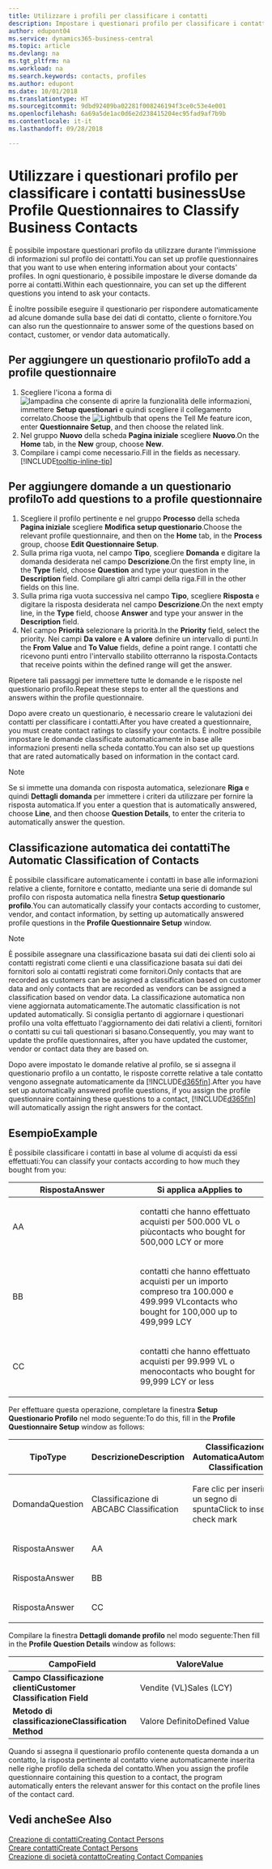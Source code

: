 ```yaml
---
title: Utilizzare i profili per classificare i contatti
description: Impostare i questionari profilo per classificare i contatti business
author: edupont04
ms.service: dynamics365-business-central
ms.topic: article
ms.devlang: na
ms.tgt_pltfrm: na
ms.workload: na
ms.search.keywords: contacts, profiles
ms.author: edupont
ms.date: 10/01/2018
ms.translationtype: HT
ms.sourcegitcommit: 9dbd92409ba02281f008246194f3ce0c53e4e001
ms.openlocfilehash: 6a69a5de1ac0d6e2d238415204ec95fad9af7b9b
ms.contentlocale: it-it
ms.lasthandoff: 09/28/2018

---
```


# <a name="use-profile-questionnaires-to-classify-business-contacts"></a><span data-ttu-id="a7508-103">Utilizzare i questionari profilo per classificare i contatti business</span><span class="sxs-lookup"><span data-stu-id="a7508-103">Use Profile Questionnaires to Classify Business Contacts</span></span>
<span data-ttu-id="a7508-104">È possibile impostare questionari profilo da utilizzare durante l'immissione di informazioni sul profilo dei contatti.</span><span class="sxs-lookup"><span data-stu-id="a7508-104">You can set up profile questionnaires that you want to use when entering information about your contacts' profiles.</span></span> <span data-ttu-id="a7508-105">In ogni questionario, è possibile impostare le diverse domande da porre ai contatti.</span><span class="sxs-lookup"><span data-stu-id="a7508-105">Within each questionnaire, you can set up the different questions you intend to ask your contacts.</span></span>  

<span data-ttu-id="a7508-106">È inoltre possibile eseguire il questionario per rispondere automaticamente ad alcune domande sulla base dei dati di contatto, cliente o fornitore.</span><span class="sxs-lookup"><span data-stu-id="a7508-106">You can also run the questionnaire to answer some of the questions based on contact, customer, or vendor data automatically.</span></span>  

## <a name="to-add-a-profile-questionnaire"></a><span data-ttu-id="a7508-107">Per aggiungere un questionario profilo</span><span class="sxs-lookup"><span data-stu-id="a7508-107">To add a profile questionnaire</span></span>
1.  <span data-ttu-id="a7508-108">Scegliere l'icona a forma di ![lampadina che consente di aprire la funzionalità delle informazioni](media/ui-search/search_small.png "Informazioni sull'operazione che si desidera eseguire"), immettere **Setup questionari** e quindi scegliere il collegamento correlato.</span><span class="sxs-lookup"><span data-stu-id="a7508-108">Choose the ![Lightbulb that opens the Tell Me feature](media/ui-search/search_small.png "Tell me what you want to do") icon, enter **Questionnaire Setup**, and then choose the related link.</span></span>  
2.  <span data-ttu-id="a7508-109">Nel gruppo **Nuovo** della scheda **Pagina iniziale** scegliere **Nuovo**.</span><span class="sxs-lookup"><span data-stu-id="a7508-109">On the **Home** tab, in the **New** group, choose **New**.</span></span>  
3.  <span data-ttu-id="a7508-110">Compilare i campi come necessario.</span><span class="sxs-lookup"><span data-stu-id="a7508-110">Fill in the fields as necessary.</span></span> [!INCLUDE[tooltip-inline-tip](includes/tooltip-inline-tip_md.md)]  

## <a name="to-add-questions-to-a-profile-questionnaire"></a><span data-ttu-id="a7508-111">Per aggiungere domande a un questionario profilo</span><span class="sxs-lookup"><span data-stu-id="a7508-111">To add questions to a profile questionnaire</span></span>
1.  <span data-ttu-id="a7508-112">Scegliere il profilo pertinente e nel gruppo **Processo** della scheda **Pagina iniziale** scegliere **Modifica setup questionario**.</span><span class="sxs-lookup"><span data-stu-id="a7508-112">Choose the relevant profile questionnaire, and then on the **Home** tab, in the **Process** group, choose **Edit Questionnaire Setup**.</span></span>  
2.  <span data-ttu-id="a7508-113">Sulla prima riga vuota, nel campo **Tipo**, scegliere **Domanda** e digitare la domanda desiderata nel campo **Descrizione**.</span><span class="sxs-lookup"><span data-stu-id="a7508-113">On the first empty line, in the **Type** field, choose **Question** and type your question in the **Description** field.</span></span> <span data-ttu-id="a7508-114">Compilare gli altri campi della riga.</span><span class="sxs-lookup"><span data-stu-id="a7508-114">Fill in the other fields on this line.</span></span>  
3.  <span data-ttu-id="a7508-115">Sulla prima riga vuota successiva nel campo **Tipo**, scegliere **Risposta** e digitare la risposta desiderata nel campo **Descrizione**.</span><span class="sxs-lookup"><span data-stu-id="a7508-115">On the next empty line, in the **Type** field, choose **Answer** and type your answer in the **Description** field.</span></span>  
4.  <span data-ttu-id="a7508-116">Nel campo **Priorità** selezionare la priorità.</span><span class="sxs-lookup"><span data-stu-id="a7508-116">In the **Priority** field, select the priority.</span></span> <span data-ttu-id="a7508-117">Nei campi **Da valore** e **A valore** definire un intervallo di punti.</span><span class="sxs-lookup"><span data-stu-id="a7508-117">In the **From Value** and **To Value** fields, define a point range.</span></span> <span data-ttu-id="a7508-118">I contatti che ricevono punti entro l'intervallo stabilito otterranno la risposta.</span><span class="sxs-lookup"><span data-stu-id="a7508-118">Contacts that receive points within the defined range will get the answer.</span></span>  

<span data-ttu-id="a7508-119">Ripetere tali passaggi per immettere tutte le domande e le risposte nel questionario profilo.</span><span class="sxs-lookup"><span data-stu-id="a7508-119">Repeat these steps to enter all the questions and answers within the profile questionnaire.</span></span>

<span data-ttu-id="a7508-120">Dopo avere creato un questionario, è necessario creare le valutazioni dei contatti per classificare i contatti.</span><span class="sxs-lookup"><span data-stu-id="a7508-120">After you have created a questionnaire, you must create contact ratings to classify your contacts.</span></span> <span data-ttu-id="a7508-121">È inoltre possibile impostare le domande classificate automaticamente in base alle informazioni presenti nella scheda contatto.</span><span class="sxs-lookup"><span data-stu-id="a7508-121">You can also set up questions that are rated automatically based on information in the contact card.</span></span>  

> [!NOTE]
> <span data-ttu-id="a7508-122">Se si immette una domanda con risposta automatica, selezionare <STRONG>Riga</STRONG> e quindi <STRONG>Dettagli domanda</STRONG> per immettere i criteri da utilizzare per fornire la risposta automatica.</span><span class="sxs-lookup"><span data-stu-id="a7508-122">If you enter a question that is automatically answered, choose <STRONG>Line</STRONG>, and then choose <STRONG>Question Details</STRONG>, to enter the criteria to automatically answer the question.</span></span>

## <a name="the-automatic-classification-of-contacts"></a><span data-ttu-id="a7508-123">Classificazione automatica dei contatti</span><span class="sxs-lookup"><span data-stu-id="a7508-123">The Automatic Classification of Contacts</span></span>
<span data-ttu-id="a7508-124">È possibile classificare automaticamente i contatti in base alle informazioni relative a cliente, fornitore e contatto, mediante una serie di domande sul profilo con risposta automatica nella finestra **Setup questionario profilo**.</span><span class="sxs-lookup"><span data-stu-id="a7508-124">You can automatically classify your contacts according to customer, vendor, and contact information, by setting up automatically answered profile questions in the **Profile Questionnaire Setup** window.</span></span>  

> [!NOTE]
> <span data-ttu-id="a7508-125">È possibile assegnare una classificazione basata sui dati dei clienti solo ai contatti registrati come clienti e una classificazione basata sui dati dei fornitori solo ai contatti registrati come fornitori.</span><span class="sxs-lookup"><span data-stu-id="a7508-125">Only contacts that are recorded as customers can be assigned a classification based on customer data and only contacts that are recorded as vendors can be assigned a classification based on vendor data.</span></span> <span data-ttu-id="a7508-126">La classificazione automatica non viene aggiornata automaticamente.</span><span class="sxs-lookup"><span data-stu-id="a7508-126">The automatic classification is not updated automatically.</span></span> <span data-ttu-id="a7508-127">Si consiglia pertanto di aggiornare i questionari profilo una volta effettuato l'aggiornamento dei dati relativi a clienti, fornitori o contatti su cui tali questionari si basano.</span><span class="sxs-lookup"><span data-stu-id="a7508-127">Consequently, you may want to update the profile questionnaires, after you have updated the customer, vendor or contact data they are based on.</span></span>  

<span data-ttu-id="a7508-128">Dopo avere impostato le domande relative al profilo, se si assegna il questionario profilo a un contatto, le risposte corrette relative a tale contatto vengono assegnate automaticamente da [!INCLUDE[d365fin](includes/d365fin_md.md)].</span><span class="sxs-lookup"><span data-stu-id="a7508-128">After you have set up automatically answered profile questions, if you assign the profile questionnaire containing these questions to a contact, [!INCLUDE[d365fin](includes/d365fin_md.md)] will automatically assign the right answers for the contact.</span></span>  

## <a name="example"></a><span data-ttu-id="a7508-129">Esempio</span><span class="sxs-lookup"><span data-stu-id="a7508-129">Example</span></span>
<span data-ttu-id="a7508-130">È possibile classificare i contatti in base al volume di acquisti da essi effettuati:</span><span class="sxs-lookup"><span data-stu-id="a7508-130">You can classify your contacts according to how much they bought from you:</span></span>

<table>
<colgroup>
<col style="width: 50%" />
<col style="width: 50%" />
</colgroup>
<thead>
<tr class="header">
<th><span data-ttu-id="a7508-131"><strong>Risposta</strong></span><span class="sxs-lookup"><span data-stu-id="a7508-131"><strong>Answer</strong></span></span></th>
<th><span data-ttu-id="a7508-132"><strong>Si applica a</strong></span><span class="sxs-lookup"><span data-stu-id="a7508-132"><strong>Applies to</strong></span></span></th>
</tr>
</thead>
<tbody>
<tr class="odd">
<td><p><span data-ttu-id="a7508-133">A</span><span class="sxs-lookup"><span data-stu-id="a7508-133">A</span></span></p></td>
<td><p><span data-ttu-id="a7508-134">contatti che hanno effettuato acquisti per 500.000 VL o più</span><span class="sxs-lookup"><span data-stu-id="a7508-134">contacts who bought for 500,000 LCY or more</span></span></p></td>
</tr>
<tr class="even">
<td><p><span data-ttu-id="a7508-135">B</span><span class="sxs-lookup"><span data-stu-id="a7508-135">B</span></span></p></td>
<td><p><span data-ttu-id="a7508-136">contatti che hanno effettuato acquisti per un importo compreso tra 100.000 e 499.999 VL</span><span class="sxs-lookup"><span data-stu-id="a7508-136">contacts who bought for 100,000 up to 499,999 LCY</span></span></p></td>
</tr>
<tr class="odd">
<td><p><span data-ttu-id="a7508-137">C</span><span class="sxs-lookup"><span data-stu-id="a7508-137">C</span></span></p></td>
<td><p><span data-ttu-id="a7508-138">contatti che hanno effettuato acquisti per 99.999 VL o meno</span><span class="sxs-lookup"><span data-stu-id="a7508-138">contacts who bought for 99,999 LCY or less</span></span></p></td>
</tr>
</tbody>
</table>

<span data-ttu-id="a7508-139">Per effettuare questa operazione, completare la finestra **Setup Questionario Profilo** nel modo seguente:</span><span class="sxs-lookup"><span data-stu-id="a7508-139">To do this, fill in the **Profile Questionnaire Setup** window as follows:</span></span>


<table>
<colgroup>
<col style="width: 20%" />
<col style="width: 20%" />
<col style="width: 20%" />
<col style="width: 20%" />
<col style="width: 20%" />
</colgroup>
<thead>
<tr class="header">
<th><span data-ttu-id="a7508-140"><strong>Tipo</strong></span><span class="sxs-lookup"><span data-stu-id="a7508-140"><strong>Type</strong></span></span></th>
<th><span data-ttu-id="a7508-141"><strong>Descrizione</strong></span><span class="sxs-lookup"><span data-stu-id="a7508-141"><strong>Description</strong></span></span></th>
<th><span data-ttu-id="a7508-142"><strong>Classificazione Automatica</strong></span><span class="sxs-lookup"><span data-stu-id="a7508-142"><strong>Automatic Classification</strong></span></span></th>
<th><span data-ttu-id="a7508-143"><strong>Da Valore</strong></span><span class="sxs-lookup"><span data-stu-id="a7508-143"><strong>From Value</strong></span></span></th>
<th><span data-ttu-id="a7508-144"><strong>A Valore</strong></span><span class="sxs-lookup"><span data-stu-id="a7508-144"><strong>To Value</strong></span></span></th>
</tr>
</thead>
<tbody>
<tr class="odd">
<td><p><span data-ttu-id="a7508-145">Domanda</span><span class="sxs-lookup"><span data-stu-id="a7508-145">Question</span></span></p></td>
<td><p><span data-ttu-id="a7508-146">Classificazione di ABC</span><span class="sxs-lookup"><span data-stu-id="a7508-146">ABC Classification</span></span></p></td>
<td><p><span data-ttu-id="a7508-147">Fare clic per inserire un segno di spunta</span><span class="sxs-lookup"><span data-stu-id="a7508-147">Click to insert a check mark</span></span></p></td>
<td><p> </p></td>
<td><p> </p></td>
</tr>
<tr class="even">
<td><p><span data-ttu-id="a7508-148">Risposta</span><span class="sxs-lookup"><span data-stu-id="a7508-148">Answer</span></span></p></td>
<td><p><span data-ttu-id="a7508-149">A</span><span class="sxs-lookup"><span data-stu-id="a7508-149">A</span></span></p></td>
<td><p> </p></td>
<td><p><span data-ttu-id="a7508-150">500.000</span><span class="sxs-lookup"><span data-stu-id="a7508-150">500,000</span></span></p></td>
<td><p> </p></td>
</tr>
<tr class="odd">
<td><p><span data-ttu-id="a7508-151">Risposta</span><span class="sxs-lookup"><span data-stu-id="a7508-151">Answer</span></span></p></td>
<td><p><span data-ttu-id="a7508-152">B</span><span class="sxs-lookup"><span data-stu-id="a7508-152">B</span></span></p></td>
<td><p> </p></td>
<td><p><span data-ttu-id="a7508-153">100.000</span><span class="sxs-lookup"><span data-stu-id="a7508-153">100,000</span></span></p></td>
<td><p><span data-ttu-id="a7508-154">499.999</span><span class="sxs-lookup"><span data-stu-id="a7508-154">499,999</span></span></p></td>
</tr>
<tr class="even">
<td><p><span data-ttu-id="a7508-155">Risposta</span><span class="sxs-lookup"><span data-stu-id="a7508-155">Answer</span></span></p></td>
<td><p><span data-ttu-id="a7508-156">C</span><span class="sxs-lookup"><span data-stu-id="a7508-156">C</span></span></p></td>
<td><p> </p></td>
<td><p> </p></td>
<td><p><span data-ttu-id="a7508-157">99.999</span><span class="sxs-lookup"><span data-stu-id="a7508-157">99,999</span></span></p></td>
</tr>
</tbody>
</table>

<span data-ttu-id="a7508-158">Compilare la finestra **Dettagli domande profilo** nel modo seguente:</span><span class="sxs-lookup"><span data-stu-id="a7508-158">Then fill in the **Profile Question Details** window as follows:</span></span>
<table>
<colgroup>
<col style="width: 50%" />
<col style="width: 50%" />
</colgroup>
<thead>
<tr class="header">
<th><span data-ttu-id="a7508-159"><strong>Campo</strong></span><span class="sxs-lookup"><span data-stu-id="a7508-159"><strong>Field</strong></span></span></th>
<th><span data-ttu-id="a7508-160"><strong>Valore</strong></span><span class="sxs-lookup"><span data-stu-id="a7508-160"><strong>Value</strong></span></span></th>
</tr>
</thead>
<tbody>
<tr>
<td><span data-ttu-id="a7508-161"><strong>Campo Classificazione clienti</strong></span><span class="sxs-lookup"><span data-stu-id="a7508-161"><strong>Customer Classification Field</strong></span></span></td>
<td><span data-ttu-id="a7508-162"><emphasis>Vendite (VL)</emphasis></span><span class="sxs-lookup"><span data-stu-id="a7508-162"><emphasis>Sales (LCY)</emphasis></span></span></td>
</tr>
<tr>
<td><span data-ttu-id="a7508-163"><strong>Metodo di classificazione</strong></span><span class="sxs-lookup"><span data-stu-id="a7508-163"><strong>Classification Method</strong></span></span></td>
<td><span data-ttu-id="a7508-164"><emphasis>Valore Definito</emphasis></span><span class="sxs-lookup"><span data-stu-id="a7508-164"><emphasis>Defined Value</emphasis></span></span></td>
</tr>
</tbody>
</table>

<span data-ttu-id="a7508-165">Quando si assegna il questionario profilo contenente questa domanda a un contatto, la risposta pertinente al contatto viene automaticamente inserita nelle righe profilo della scheda del contatto.</span><span class="sxs-lookup"><span data-stu-id="a7508-165">When you assign the profile questionnaire containing this question to a contact, the program automatically enters the relevant answer for this contact on the profile lines of the contact card.</span></span>

## <a name="see-also"></a><span data-ttu-id="a7508-166">Vedi anche</span><span class="sxs-lookup"><span data-stu-id="a7508-166">See Also</span></span>
[<span data-ttu-id="a7508-167">Creazione di contatti</span><span class="sxs-lookup"><span data-stu-id="a7508-167">Creating Contact Persons</span></span>](marketing-create-contact-persons.md)  
[<span data-ttu-id="a7508-168">Creare contatti</span><span class="sxs-lookup"><span data-stu-id="a7508-168">Create Contact Persons</span></span>](marketing-how-create-contact-persons.md)  
[<span data-ttu-id="a7508-169">Creazione di società contatto</span><span class="sxs-lookup"><span data-stu-id="a7508-169">Creating Contact Companies</span></span>](marketing-create-contact-companies.md)  

